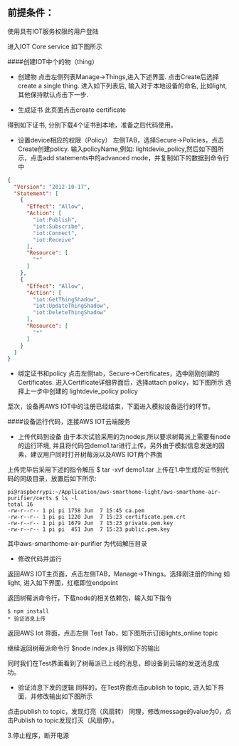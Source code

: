 前提条件：
------

使用具有IOT服务权限的用户登陆

 
进入IOT Core service 如下图所示


####创建IOT中个的物（thing）

* 创建物
点击左侧列表Manage->Things,进入下述界面. 点击Create后选择 create a single thing.
进入如下列表后, 输入对于本地设备的命名, 比如light, 其他保持默认点击下一步.
 
* 生成证书
此页面点击create certificate

得到如下证书, 分别下载4个证书到本地，准备之后代码使用。

* 设置device相应的权限（Policy）
左侧TAB，选择Secure->Policies，点击Create创建policy. 输入policyName,例如: lightdevie_policy,然后如下图所示，点击add statements中的advanced mode，并复制如下的数据到命令行中
```json
{
  "Version": "2012-10-17",
  "Statement": [
    {
      "Effect": "Allow",
      "Action": [
        "iot:Publish",
        "iot:Subscribe",
        "iot:Connect",
        "iot:Receive"
      ],
      "Resource": [
        "*"
      ]
    },
    {
      "Effect": "Allow",
      "Action": [
        "iot:GetThingShadow",
        "iot:UpdateThingShadow",
        "iot:DeleteThingShadow"
      ],
      "Resource": [
        "*"
      ]
    }
  ]
}
```
* 绑定证书和policy
点击左侧tab，Secure->Certificates，选中刚刚创建的Certificates. 进入Certificate详细界面后，选择attach policy，如下图所示
选择上一步中创建的 lightdevie_policy policy

至次，设备再AWS IOT中的注册已经结束，下面进入模拟设备运行的环节。


####设备运行代码，连接AWS IOT云端服务

* 上传代码到设备
由于本次试验采用的为nodejs,所以要求树莓派上需要有node的运行环境, 并且将代码包demo1.tar进行上传。另外由于模拟信息发送的因素，建议用户同时打开树莓派以及AWS IOT两个界面

上传完毕后采用下述的指令解压
$ tar -xvf demo1.tar
上传在1.中生成的证书到代码的同级目录，放置后如下所示:

```shell
pi@raspberrypi:~/Application/aws-smarthome-light/aws-smarthome-air-purifier/certs $ ls -l
total 16
-rw-r--r-- 1 pi pi 1758 Jun  7 15:45 ca.pem
-rw-r--r-- 1 pi pi 1220 Jun  7 15:23 certificate.pem.crt
-rw-r--r-- 1 pi pi 1679 Jun  7 15:23 private.pem.key
-rw-r--r-- 1 pi pi  451 Jun  7 15:23 public.pem.key
```
其中aws-smarthome-air-purifier 为代码解压目录
* 修改代码并运行

返回AWS IOT主页面，点击左侧TAB，Manage->Things。选择刚注册的thing 如light, 进入如下界面，红框即位endpoint


返回树莓派命令行，下载node的相关依赖包，输入如下指令
```shell
$ npm install
* 验证消息上传
```
返回AWS Iot 界面，点击左侧 Test Tab，如下图所示订阅lights_online topic


继续返回树莓派命令行
$node index.js
得到如下的输出

同时我们在Test界面看到了树莓派已上线的消息，即设备到云端的发送消息成功。

* 验证消息下发的逻辑
同样的，在Test界面点击publish to topic, 进入如下界面，并修改输出如下图所示

点击publish to topic，发现灯亮（风扇转）
同理，修改message的value为0，点击Publish to topic发现灯灭（风扇停）。


3.停止程序，断开电源
